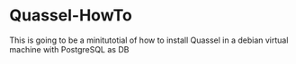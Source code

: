 # Quassel-HowTo
This is going to be a minitutotial of how to install Quassel in a debian virtual machine with PostgreSQL as DB
